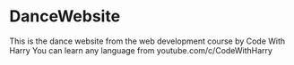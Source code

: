 # DanceWebsite
This is the dance website from the web development course by Code With Harry
You can learn any language from youtube.com/c/CodeWithHarry
